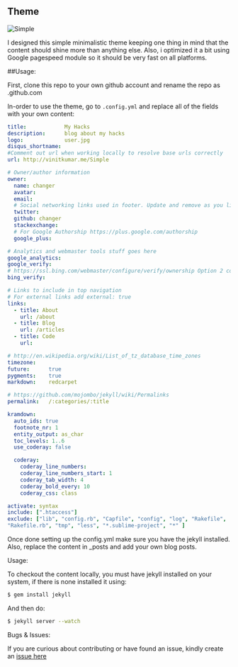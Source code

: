 ## Theme

![Simple](http://i.imgflip.com/5r5tp.gif)

I designed this simple minimalistic theme keeping one thing in mind that the content should shine more than anything else.
Also, i optimized it a bit using Google pagespeed module so it should be very fast on all platforms.

##Usage:

First, clone this repo to your own github account and rename the repo as <githubusernmae>.github.com

In-order to use the theme, go to `.config.yml`  and replace all of the fields with your own content:

```yaml
title:            My Hacks
description:      blog about my hacks
logo:             user.jpg
disqus_shortname:
#Comment out url when working locally to resolve base urls correctly
url: http://vinitkumar.me/Simple              

# Owner/author information
owner:
  name: changer          
  avatar:        
  email:          
  # Social networking links used in footer. Update and remove as you like.
  twitter:       
  github: changer        
  stackexchange:  
  # For Google Authorship https://plus.google.com/authorship
  google_plus: 

# Analytics and webmaster tools stuff goes here
google_analytics:  
google_verify:
# https://ssl.bing.com/webmaster/configure/verify/ownership Option 2 content= goes here
bing_verify:

# Links to include in top navigation
# For external links add external: true
links:
  - title: About
    url: /about
  - title: Blog
    url: /articles
  - title: Code
    url: 

# http://en.wikipedia.org/wiki/List_of_tz_database_time_zones
timezone:    
future:      true
pygments:    true
markdown:    redcarpet

# https://github.com/mojombo/jekyll/wiki/Permalinks
permalink:   /:categories/:title

kramdown:
  auto_ids: true
  footnote_nr: 1
  entity_output: as_char
  toc_levels: 1..6
  use_coderay: false

  coderay:
    coderay_line_numbers:
    coderay_line_numbers_start: 1
    coderay_tab_width: 4
    coderay_bold_every: 10
    coderay_css: class

activate: syntax
include: [".htaccess"]
exclude: ["lib", "config.rb", "Capfile", "config", "log", "Rakefile",
"Rakefile.rb", "tmp", "less", "*.sublime-project", "*" ]
```

Once done setting up the config.yml make sure you have the jekyll installed. Also, replace the content in _posts and add your own blog posts.

Usage:

To checkout the content locally, you must have jekyll installed on your
system, if there is none installed it using:

```bash
$ gem install jekyll
```
And then do:

```bash
$ jekyll server --watch
```
Bugs & Issues:

If you are curious about contributing or have found an issue, kindly
create an [issue here](https://github.com/vinitkumar/Simple/issues)





